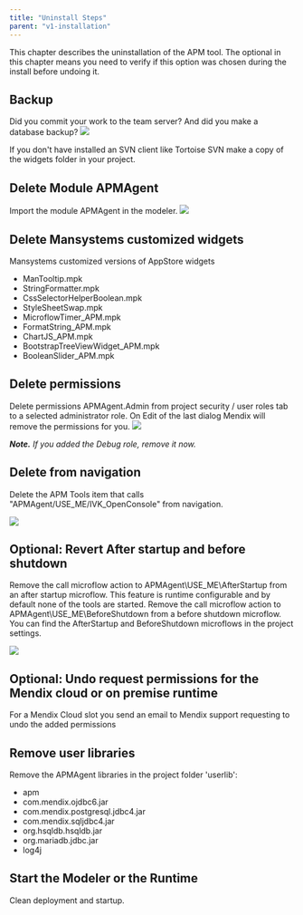 ```yaml
---
title: "Uninstall Steps"
parent: "v1-installation"
---
```

This chapter describes the uninstallation of the APM tool. The optional in this chapter means you need to verify if this option was chosen during the install before undoing it.

## Backup

Did you commit your work to the team server? And did you make a database backup?
![](attachments/v1-uninstall-steps/Delete_Module.png)

If you don't have installed an SVN client like Tortoise SVN make a copy of the widgets folder in your project.

## Delete Module APMAgent

Import the module APMAgent in the modeler.
![](attachments/v1-uninstall-steps/Commit.png)

## Delete Mansystems customized widgets

Mansystems customized versions of AppStore widgets

* ManTooltip.mpk
* StringFormatter.mpk
* CssSelectorHelperBoolean.mpk
* StyleSheetSwap.mpk
* MicroflowTimer_APM.mpk
* FormatString_APM.mpk
* ChartJS_APM.mpk
* BootstrapTreeViewWidget_APM.mpk
* BooleanSlider_APM.mpk

## Delete permissions

Delete permissions APMAgent.Admin from project security / user roles tab to a selected administrator role. On Edit of the last dialog Mendix will remove the permissions for you.
![](attachments/v1-uninstall-steps/Delete_Permissions.png)

**_Note._** _If you added the Debug role, remove it now._

## Delete from navigation

Delete the APM Tools item that calls "APMAgent/USE_ME/IVK_OpenConsole" from navigation.

![](attachments/v1-uninstall-steps/Delete_From_Navigation.png)

## Optional: Revert After startup and before shutdown

Remove the call microflow action to APMAgent\USE_ME\AfterStartup from an after startup microflow. This feature is runtime configurable and by default none of the tools are started.
Remove the call microflow action to APMAgent\USE_ME\BeforeShutdown from a before shutdown microflow.
You can find the AfterStartup and BeforeShutdown microflows in the project settings.

![](attachments/v1-uninstall-steps/Revert_After_Startup.png)

## Optional: Undo request permissions for the Mendix cloud or on premise runtime

For a Mendix Cloud slot you send an email to Mendix support requesting to undo the added permissions

## Remove user libraries

Remove the APMAgent libraries in the project folder 'userlib':

*   apm
*   com.mendix.ojdbc6.jar
*   com.mendix.postgresql.jdbc4.jar
*   com.mendix.sqljdbc4.jar
*   org.hsqldb.hsqldb.jar
*   org.mariadb.jdbc.jar
*   log4j

## Start the Modeler or the Runtime

Clean deployment and startup.
